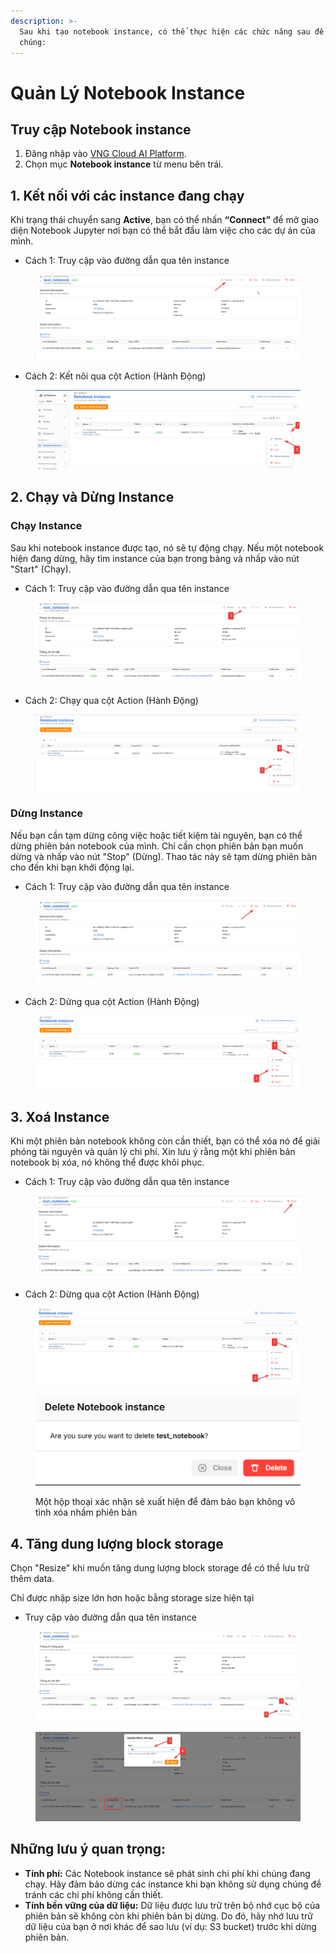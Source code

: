 ```yaml
---
description: >-
  Sau khi tạo notebook instance, có thể thực hiện các chức năng sau để quản lý
  chúng:
---
```


# Quản Lý Notebook Instance

## **Truy cập Notebook instance**

1. Đăng nhập vào [VNG Cloud AI Platform](https://aiplatform.console.vngcloud.vn/overview).
2. Chọn mục **Notebook instance** từ menu bên trái.

## &#x20;**1. Kết nối với các instance đang chạy**

Khi trạng thái chuyển sang **Active**, bạn có thể nhấn **“Connect”** để mở giao diện Notebook Jupyter nơi bạn có thể bắt đầu làm việc cho các dự án của mình.

* Cách 1: Truy cập vào đường dẫn qua tên instance

<figure><img src="../../../.gitbook/assets/image (1106).png" alt=""><figcaption></figcaption></figure>

* Cách 2: Kết nôi qua cột Action (Hành Động)

<figure><img src="../../../.gitbook/assets/image (1) (1) (1) (1) (1).png" alt=""><figcaption></figcaption></figure>

## **2. Chạy và Dừng Instance**

### **Chạy Instance**

Sau khi notebook instance được tạo, nó sẽ tự động chạy. Nếu một notebook hiện đang dừng, hãy tìm instance của bạn trong bảng và nhấp vào nút "Start" (Chạy).

* Cách 1: Truy cập vào đường dẫn qua tên instance

<figure><img src="../../../.gitbook/assets/image (1108).png" alt=""><figcaption></figcaption></figure>

* Cách 2: Chạy qua cột Action (Hành Động)

<figure><img src="../../../.gitbook/assets/image (1110).png" alt=""><figcaption></figcaption></figure>

### **Dừng Instance**

Nếu bạn cần tạm dừng công việc hoặc tiết kiệm tài nguyên, bạn có thể dừng phiên bản notebook của mình. Chỉ cần chọn phiên bản bạn muốn dừng và nhấp vào nút "Stop" (Dừng). Thao tác này sẽ tạm dừng phiên bản cho đến khi bạn khởi động lại.

* Cách 1: Truy cập vào đường dẫn qua tên instance

<figure><img src="../../../.gitbook/assets/image (1107).png" alt=""><figcaption></figcaption></figure>

* Cách 2: Dừng qua cột Action (Hành Động)

<figure><img src="../../../.gitbook/assets/image (1105).png" alt=""><figcaption></figcaption></figure>

## **3. Xoá Instance**

Khi một phiên bản notebook không còn cần thiết, bạn có thể xóa nó để giải phóng tài nguyên và quản lý chi phí. Xin lưu ý rằng một khi phiên bản notebook bị xóa, nó không thể được khôi phục.

* Cách 1: Truy cập vào đường dẫn qua tên instance

<figure><img src="../../../.gitbook/assets/image (1112).png" alt=""><figcaption></figcaption></figure>

* Cách 2: Dừng qua cột Action (Hành Động)

<figure><img src="../../../.gitbook/assets/image (1111).png" alt=""><figcaption></figcaption></figure>

<figure><img src="../../../.gitbook/assets/image (1113).png" alt=""><figcaption><p>Một hộp thoại xác nhận sẽ xuất hiện để đảm bảo bạn không vô tình xóa nhầm phiên bản</p></figcaption></figure>

## 4. Tăng dung lượng block storage

Chọn "Resize" khi muốn tăng dung lượng block storage để có thể lưu trữ thêm data.&#x20;

Chỉ được nhập size lớn hơn hoặc bằng storage size hiện tại

* Truy cập vào đường dẫn qua tên instance

<figure><img src="../../../.gitbook/assets/image (1115).png" alt=""><figcaption></figcaption></figure>

<figure><img src="../../../.gitbook/assets/image (1116).png" alt=""><figcaption></figcaption></figure>

## Những lưu ý quan trọng:

* **Tính phí:** Các Notebook instance sẽ phát sinh chi phí khi chúng đang chạy. Hãy đảm bảo dừng các instance khi bạn không sử dụng chúng để tránh các chi phí không cần thiết.
* **Tính bền vững của dữ liệu:** Dữ liệu được lưu trữ trên bộ nhớ cục bộ của phiên bản sẽ không còn khi phiên bản bị dừng. Do đó, hãy nhớ lưu trữ dữ liệu của bạn ở nơi khác để sao lưu (ví dụ: S3 bucket) trước khi dừng phiên bản.
